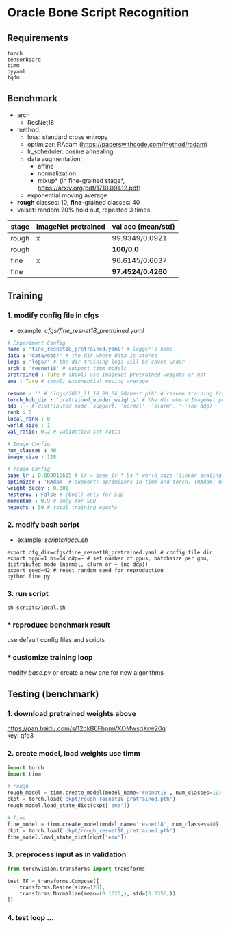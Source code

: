 # Oracle Bone Script Recognition 

## Requirements
```text
torch
tensorboard
timm
pyyaml
tqdm
```

## Benchmark
* arch
  * ResNet18
* method: 
  * loss: standard cross entropy 
  * optimizer: RAdam (https://paperswithcode.com/method/radam)
  * lr_scheduler: cosine annealing 
  * data augmentation: 
    * affine
    * normalization
    * mixup* (in fine-grained stage*, https://arxiv.org/pdf/1710.09412.pdf)
  * exponential moving average
* __rough__ classes: 10, __fine__-grained classes: 40
* valset: random 20% hold out, repeated 3 times

| stage | ImageNet pretrained |val acc (mean/std)|
| --- | --- | --- |
| rough| x |99.9349/0.0921|
| rough| |__100/0.0__|
| fine| x |96.6145/0.6037|
| fine| |__97.4524/0.4260__|


## Training

### 1. modify config file in cfgs
* example: _cfgs/fine_resnet18_pretrained.yaml_
```yaml
# Experiment Config
name : 'fine_resnet18_pretrained.yaml' # logger's name
data : 'data/obs/' # the dir where data is stored
logs : 'logs/' # the dir training logs will be saved under
arch : 'resnet18' # support timm models
pretrained : Ture # (bool) use ImageNet pretrained weights or not
ema : Ture # (bool) exponential moving average

resume : '' # 'logs/2021_11_18_20_04_20/best.pth' # resume training from giving dir
torch_hub_dir : 'pretrained_ecoder_weights' # the dir where ImageNet pretrained weights are stored
ddp : ~ # distributed mode, support: 'normal', 'slurm', '~'(no ddp)
rank : 0
local_rank : 0
world_size : 1
val_ratio: 0.2 # validation set ratio

# Image Config
num_classes : 40
image_size : 128

# Train Config
base_lr : 0.000015625 # lr = base_lr * bs * world_size (linear scaling by actual bs)
optimizer : 'RAdam' # support: optimizers in timm and torch, (RAdam: https://paperswithcode.com/method/radam)
weight_decay : 0.001
nesterov : False # (bool) only for SGD
momentum : 0.9 # only for SGD
nepochs : 50 # total training epochs
```

### 2. modify bash script
* example: _scripts/local.sh_
```shell
export cfg_dir=cfgs/fine_resnet18_pretrained.yaml # config file dir
export ngpu=1 bs=64 ddp=~ # set number of gpus, batchsize per gpu, distributed mode (normal, slurm or ~ (no ddp))
export seed=42 # reset random seed for reproduction
python fine.py
```
### 3. run script
```shell
sh scripts/local.sh
```

### * reproduce benchmark result
use default config files and scripts

### * customize training loop
modify _base.py_ or create a new one for new algorithms

## Testing (benchmark)
### 1. download pretrained weights above
https://pan.baidu.com/s/12okB6FhpmVXOMwsgXrw20g \
key: qfg3
### 2. create model, load weights use timm
```python
import torch
import timm

# rough
rough_model = timm.create_model(model_name='resnet18', num_classes=10)
ckpt = torch.load('ckpt/rough_resnet18_pretrained.pth')
rough_model.load_state_dict(ckpt['ema'])

# fine
fine_model = timm.create_model(model_name='resnet18', num_classes=40)
ckpt = torch.load('ckpt/rough_resnet18_pretrained.pth')
fine_model.load_state_dict(ckpt['ema'])
```

### 3. preprocess input as in validation
```python
from torchvision.transforms import transforms

test_TF = transforms.Compose([
    transforms.Resize(size=128),
    transforms.Normalize(mean=(0.1626,), std=(0.3356,))
])
```
### 4. test loop ...